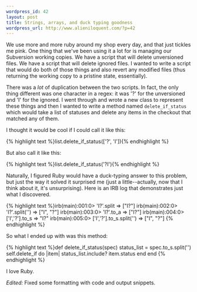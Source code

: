 ```yaml
--- 
wordpress_id: 42
layout: post
title: Strings, arrays, and duck typing goodness
wordpress_url: http://www.alieniloquent.com/?p=42
---
```

We use more and more ruby around my shop every day, and that just tickles me pink.  One thing that we've been using it a lot for is managing our Subversion working copies.  We have a script that will delete unversioned files.  We have a script that will delete ignored files.  I wanted to write a script that would do both of those things and also revert any modified files (thus returning the working copy to a pristine state, essentially).

There was a <em>lot</em> of duplication between the two scripts.  In fact, the only thing different was one character in a regex: it was '?' for the unversioned and 'I' for the ignored.  I went through and wrote a new class to represent these things and then I wanted to write a method named <code>delete_if_status</code> which would take a list of statuses and delete any items in the checkout that matched any of them.

I thought it would be cool if I could call it like this:

{% highlight text %}list.delete_if_status(['?', 'I']){% endhighlight %}

But also call it like this:

{% highlight text %}list.delete_if_status('?I'){% endhighlight %}

Naturally, I figured Ruby would have a duck-typing answer to this problem, but just the way it solved it surprised me (just a little--actually, now that I think about it, it's unsurprising).  Here is an IRB log that demonstrates just what I discovered.

{% highlight text %}irb(main):001:0> 'I?'.split
=> ["I?"]
irb(main):002:0> 'I?'.split('')
=> ["I", "?"]
irb(main):003:0> 'I?'.to_a
=> ["I?"]
irb(main):004:0> ['I','?'].to_s
=> "I?"
irb(main):005:0> ['I','?'].to_s.split('')
=> ["I", "?"]
{% endhighlight %}

So what I ended up with was this method:

{% highlight text %}def delete_if_status(spec)
  status_list = spec.to_s.split('')
  self.delete_if do
    |item|
    status_list.include? item.status
  end
end
{% endhighlight %}

I love Ruby.

<i>Edited:</i> Fixed some formatting with code and output snippets.
